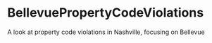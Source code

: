 # BellevuePropertyCodeViolations
A look at property code violations in Nashville, focusing on Bellevue
